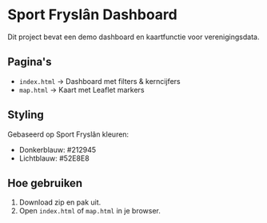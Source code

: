 # Sport Fryslân Dashboard

Dit project bevat een demo dashboard en kaartfunctie voor verenigingsdata.

## Pagina's
- `index.html` → Dashboard met filters & kerncijfers
- `map.html` → Kaart met Leaflet markers

## Styling
Gebaseerd op Sport Fryslân kleuren:
- Donkerblauw: #212945
- Lichtblauw: #52E8E8

## Hoe gebruiken
1. Download zip en pak uit.
2. Open `index.html` of `map.html` in je browser.
